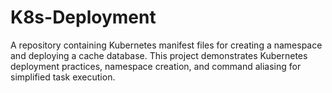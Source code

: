 # K8s-Deployment

A repository containing Kubernetes manifest files for creating a namespace and deploying a cache database. This project demonstrates Kubernetes deployment practices, namespace creation, and command aliasing for simplified task execution.
